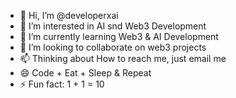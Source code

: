 - 👋 Hi, I’m @developerxai
- 👀 I’m interested in AI snd Web3 Development
- 🌱 I’m currently learning Web3 & AI Development
- 💞️ I’m looking to collaborate on web3 projects
- 📫 Thinking about How to reach me, just email me 
- 😄 Code + Eat + Sleep & Repeat
- ⚡ Fun fact: 1 + 1 = 10

<!---
developerxai/developerxai is a ✨ special ✨ repository because its `README.md` (this file) appears on your GitHub profile.
You can click the Preview link to take a look at your changes.
--->
